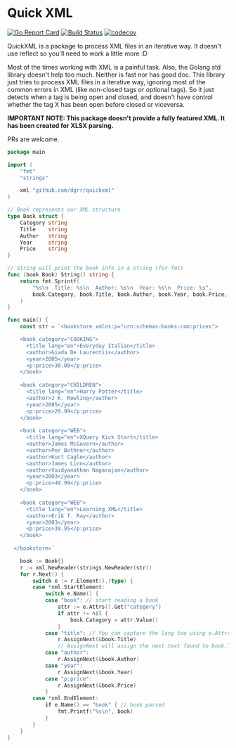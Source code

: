 # Quick XML

[![Go Report Card](https://goreportcard.com/badge/github.com/dgrr/xml)](https://goreportcard.com/report/github.com/dgrr/xml)
[![Build Status](https://travis-ci.com/dgrr/xml.svg?branch=master)](https://travis-ci.com/dgrr/xml)
[![codecov](https://codecov.io/gh/dgrr/xml/branch/master/graph/badge.svg)](https://codecov.io/gh/dgrr/xml)

QuickXML is a package to process XML files in an iterative way. It doesn't use reflect so you'll need to work a little more :D

Most of the times working with XML is a painful task. Also, the Golang std library doesn't help too much. Neither is fast nor has good doc. This library just tries to process XML files in a iterative way, ignoring most of the common errors in XML (like non-closed tags or optional tags). So it just detects when a tag is being open and closed, and doesn't have control whether the tag X has been open before closed or viceversa.

**IMPORTANT NOTE: This package doesn't provide a fully featured XML. It has been created for XLSX parsing.**

PRs are welcome.

```go
package main

import (
	"fmt"
	"strings"

	xml "github.com/dgrr/quickxml"
)

// Book represents our XML structure
type Book struct {
	Category string
	Title    string
	Author   string
	Year     string
	Price    string
}

// String will print the book info in a string (for fmt)
func (book Book) String() string {
	return fmt.Sprintf(
		"%s\n  Title: %s\n  Author: %s\n  Year: %s\n  Price: %s",
		book.Category, book.Title, book.Author, book.Year, book.Price,
	)
}

func main() {
	const str = `<bookstore xmlns:p="urn:schemas-books-com:prices">

	<book category="COOKING">
	  <title lang="en">Everyday Italian</title>
	  <author>Giada De Laurentiis</author>
	  <year>2005</year>
	  <p:price>30.00</p:price>
	</book>
  
	<book category="CHILDREN">
	  <title lang="en">Harry Potter</title>
	  <author>J K. Rowling</author>
	  <year>2005</year>
	  <p:price>29.99</p:price>
	</book>
  
	<book category="WEB">
	  <title lang="en">XQuery Kick Start</title>
	  <author>James McGovern</author>
	  <author>Per Bothner</author>
	  <author>Kurt Cagle</author>
	  <author>James Linn</author>
	  <author>Vaidyanathan Nagarajan</author>
	  <year>2003</year>
	  <p:price>49.99</p:price>
	</book>
  
	<book category="WEB">
	  <title lang="en">Learning XML</title>
	  <author>Erik T. Ray</author>
	  <year>2003</year>
	  <p:price>39.95</p:price>
	</book>
  
  </bookstore>`

	book := Book{}
	r := xml.NewReader(strings.NewReader(str))
	for r.Next() {
		switch e := r.Element().(type) {
		case *xml.StartElement:
			switch e.Name() {
			case "book": // start reading a book
				attr := e.Attrs().Get("category")
				if attr != nil {
					book.Category = attr.Value()
				}
			case "title": // You can capture the lang too using e.Attrs()
				r.AssignNext(&book.Title)
				// AssignNext will assign the next text found to book.Title
			case "author":
				r.AssignNext(&book.Author)
			case "year":
				r.AssignNext(&book.Year)
			case "p:price":
				r.AssignNext(&book.Price)
			}
		case *xml.EndElement:
			if e.Name() == "book" { // book parsed
				fmt.Printf("%s\n", book)
			}
		}
	}
}
```
